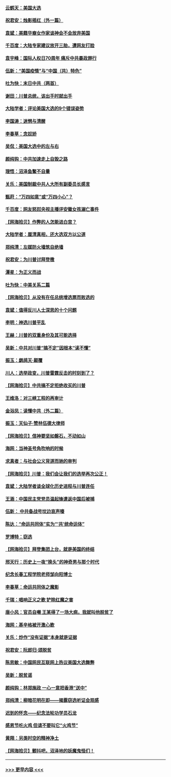 #### [云鹤天：美国大选](../pages/nsc993/n12615994.md?t=12131351) 
#### [祝君安：烛影摇红（外一篇）](../pages/nsc993/n12615975.md?t=12131351) 
#### [袁斌：美籍华裔女作家谈神会不会放弃美国](../pages/nsc993/n12615263.md?t=12131351) 
#### [千百度：大陆专家建议放开三胎，遭网友打脸](../pages/nsc993/n12614456.md?t=12131351) 
#### [袁宇峰：国际人权日70周年 痛斥中共暴政罪行](../pages/nsc993/n12611965.md?t=12131351) 
#### [伍新：“美国疫情”与“中国（共）特色”](../pages/nsc993/n12611463.md?t=12131351) 
#### [吐为快：末日中共（两首）](../pages/nsc993/n12611461.md?t=12131351) 
#### [谢田：川普总统，该出手时就出手](../pages/nsc993/n12610905.md?t=12131351) 
#### [大陆学者：评论美国大选的9个错误姿势](../pages/nsc993/n12609586.md?t=12131351) 
#### [李国涛：迷惘与清醒](../pages/nsc993/n12607532.md?t=12131351) 
#### [李春草：念奴娇](../pages/nsc993/n12607083.md?t=12131351) 
#### [吴侃：美国大选中的左与右](../pages/nsc993/n12607054.md?t=12131351) 
#### [颜纯钩：中共加速走上自毁之路](../pages/nsc993/n12606473.md?t=12131351) 
#### [理悟：沼泽鱼鳖不自量](../pages/nsc993/n12606454.md?t=12131351) 
#### [关乐：美国制裁中共人大所有副委员长感言](../pages/nsc993/n12606442.md?t=12131351) 
#### [甄莳：“万四如意”或“万四小心”？](../pages/nsc993/n12606091.md?t=12131351) 
#### [千百度：网友怒怼央视主播评安徽女孩溺亡事件](../pages/nsc993/n12605370.md?t=12131351) 
#### [【网海拾贝】作弊的人怎能进白宫？](../pages/nsc993/n12603546.md?t=12131351) 
#### [大陆学者：厘清真相，还大选双方以公道](../pages/nsc993/n12603475.md?t=12131351) 
#### [郑纯清：左媒防火墙筑自绝墙](../pages/nsc993/n12602226.md?t=12131351) 
#### [祝君安：为川普讨拜登檄](../pages/nsc993/n12602199.md?t=12131351) 
#### [潭星：为正义而战](../pages/nsc993/n12600926.md?t=12131351) 
#### [吐为快：中美关系二篇](../pages/nsc993/n12600908.md?t=12131351) 
#### [【网海拾贝】从没有在任总统增选票而败选的](../pages/nsc993/n12600435.md?t=12131351) 
#### [袁斌：值得反川人士深思的十个问题](../pages/nsc993/n12600332.md?t=12131351) 
#### [李明：神选川普平乱](../pages/nsc993/n12599751.md?t=12131351) 
#### [王赫：川普的双重身份及其可能选择](../pages/nsc993/n12599723.md?t=12131351) 
#### [吴新：中共对川普“搞不定”因根本“读不懂”](../pages/nsc993/n12599502.md?t=12131351) 
#### [振玉：鹧鸪天‧颠覆](../pages/nsc993/n12599494.md?t=12131351) 
#### [川人：选举政变，川普雷霆反击的时刻到了？](../pages/nsc993/n12599291.md?t=12131351) 
#### [【网海拾贝】中共搞不定拒绝收买的川普](../pages/nsc993/n12598955.md?t=12131351) 
#### [王维洛：对三峡工程的再审计](../pages/nsc993/n12598436.md?t=12131351) 
#### [金浴凤：读懂中共（外二篇）](../pages/nsc993/n12597943.md?t=12131351) 
#### [振玉：天仙子‧赞林伍德大律师](../pages/nsc993/n12597929.md?t=12131351) 
#### [【网海拾贝】信神要坚如磐石，不动如山](../pages/nsc993/n12597901.md?t=12131351) 
#### [海网：当神圣号角吹响的时候](../pages/nsc993/n12595891.md?t=12131351) 
#### [求真者：与社会公义背道而驰的审判](../pages/nsc993/n12595868.md?t=12131351) 
#### [【网海拾贝】川普：我们会让我们的选举再次公正！](../pages/nsc993/n12594930.md?t=12131351) 
#### [袁斌：大陆学者谈全球化历史进程与川普连任](../pages/nsc993/n12594690.md?t=12131351) 
#### [王涵：中国民主党党员温起锋遣返中国后被捕](../pages/nsc993/n12594540.md?t=12131351) 
#### [伍新： 中共备战号坟边哀声嚎](../pages/nsc993/n12593086.md?t=12131351) 
#### [陈达：“命运共同体”实为“‘共’统命运体”](../pages/nsc993/n12590865.md?t=12131351) 
#### [罗博特：窃选](../pages/nsc993/n12590619.md?t=12131351) 
#### [【网海拾贝】拜登集团上台，就是美国的终结](../pages/nsc993/n12589725.md?t=12131351) 
#### [邢天行：历史上一夜“换头”的神奇男与那个时代](../pages/nsc993/n12589424.md?t=12131351) 
#### [纪念长春工程学院老师邹向阳博士](../pages/nsc993/n12585390.md?t=12131351) 
#### [李春草：命运共同体之魔影](../pages/nsc993/n12585026.md?t=12131351) 
#### [千瑞：唱响正义之歌 铲除红魔之害](../pages/nsc993/n12585002.md?t=12131351) 
#### [唐小风：官员自嘲 王某得了一场大病，我就叫他脱贫了](../pages/nsc993/n12584981.md?t=12131351) 
#### [海网：基辛格被开激心歌](../pages/nsc993/n12584946.md?t=12131351) 
#### [关乐：炒作“没有证据”本身就是证据](../pages/nsc993/n12583146.md?t=12131351) 
#### [祝君安：阮郎归‧颂脱贫](../pages/nsc993/n12583119.md?t=12131351) 
#### [陈思敏：中国网民互联网上热议美国大选舞弊](../pages/nsc993/n12582845.md?t=12131351) 
#### [吴新：脱贫谣](../pages/nsc993/n12580839.md?t=12131351) 
#### [颜纯钩：林郑施政 一心一意把香港“送中”](../pages/nsc993/n12580805.md?t=12131351) 
#### [郑纯清：柳暗花明在即——揭露窃选听证会观感](../pages/nsc993/n12580795.md?t=12131351) 
#### [迟到的怀念——纪念法轮功学员石龙](../pages/nsc993/n12580245.md?t=12131351) 
#### [感恩节吃火鸡  但请不要叫它“火鸡节”](../pages/nsc993/n12580252.md?t=12131351) 
#### [黄翔：另类时空的精神净土](../pages/nsc993/n12578638.md?t=12131351) 
#### [【网海拾贝】颤抖吧，沼泽地的妖魔鬼怪们！](../pages/nsc993/n12578552.md?t=12131351) 

----
#### [ >>> 更早内容 <<< ](../indexes/nsc993-earlier.md)
